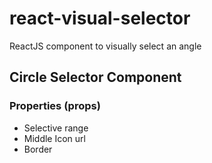 # react-visual-selector
ReactJS component to visually select an angle

## Circle Selector Component

### Properties (props)

- Selective range
- Middle Icon url
- Border
